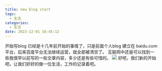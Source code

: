 ```yaml
---
title: new blog start
tags:
  - 生活
categories:
  - 生活
date: 2023-12-01 16:45:12
---
```

开始写blog 已经是十几年前开始的事情了，只是前面个人blog 建立在 baidu.com 平台，后来百度平台无法继续运营，就全部被清空了。
互联网中还是可以找到一些我很早以前写的一些文章内容，多少还是有些可惜的。
![](images/image.png)
好吧，我们新的开始吧。让我们好好的做一位生活，工作的记录着吧。
